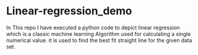 # Linear-regression_demo
In This repo I have executed a python code to depict linear regression which is a classic machine learning Algorithm used for calculating a single numerical value. it is used to find the best fit straight line for the given data set.
